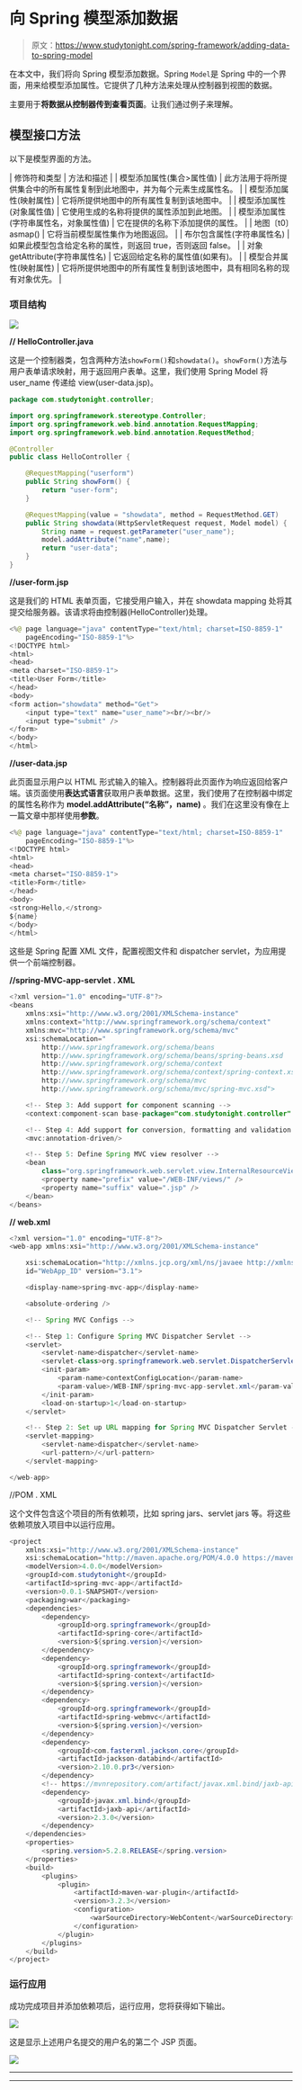 # 向 Spring 模型添加数据

> 原文：<https://www.studytonight.com/spring-framework/adding-data-to-spring-model>

在本文中，我们将向 Spring 模型添加数据。Spring `Model`是 Spring 中的一个界面，用来给模型添加属性。它提供了几种方法来处理从控制器到视图的数据。

主要用于**将数据从控制器传到查看页面**。让我们通过例子来理解。

## 模型接口方法

以下是模型界面的方法。

| 修饰符和类型 | 方法和描述 |
| 模型添加属性(集合>属性值) | 此方法用于将所提供集合中的所有属性复制到此地图中，并为每个元素生成属性名。 |
| 模型添加属性(映射<string>属性)</string> | 它将所提供地图中的所有属性复制到该地图中。 |
| 模型添加属性(对象属性值) | 它使用生成的名称将提供的属性添加到此地图。 |
| 模型添加属性(字符串属性名，对象属性值) | 它在提供的名称下添加提供的属性。 |
| 地图〔t0〕asmap() | 它将当前模型属性集作为地图返回。 |
| 布尔包含属性(字符串属性名) | 如果此模型包含给定名称的属性，则返回 true，否则返回 false。 |
| 对象 getAttribute(字符串属性名) | 它返回给定名称的属性值(如果有)。 |
| 模型合并属性(映射<string>属性)</string> | 它将所提供地图中的所有属性复制到该地图中，具有相同名称的现有对象优先。 |

### 项目结构

![](img/03b73a89a0b299951f3d6b8fc87a5d1b.png)

**// HelloController.java**

这是一个控制器类，包含两种方法`showForm()`和`showdata()`。`showForm()`方法与用户表单请求映射，用于返回用户表单。这里，我们使用 Spring Model 将 user_name 传递给 view(user-data.jsp)。

```java
package com.studytonight.controller;

import org.springframework.stereotype.Controller;
import org.springframework.web.bind.annotation.RequestMapping;
import org.springframework.web.bind.annotation.RequestMethod;

@Controller
public class HelloController {

	@RequestMapping("userform")
	public String showForm() {
		return "user-form";
	}	

	@RequestMapping(value = "showdata", method = RequestMethod.GET)
	public String showdata(HttpServletRequest request, Model model) {
		String name = request.getParameter("user_name");
		model.addAttribute("name",name);
		return "user-data";
	}
}
```

**//user-form.jsp**

这是我们的 HTML 表单页面，它接受用户输入，并在 showdata mapping 处将其提交给服务器。该请求将由控制器(HelloController)处理。

```java
<%@ page language="java" contentType="text/html; charset=ISO-8859-1"
    pageEncoding="ISO-8859-1"%>
<!DOCTYPE html>
<html>
<head>
<meta charset="ISO-8859-1">
<title>User Form</title>
</head>
<body>
<form action="showdata" method="Get">
	<input type="text" name="user_name"><br/><br/>
	<input type="submit" />
</form>
</body>
</html>
```

**//user-data.jsp**

此页面显示用户以 HTML 形式输入的输入。控制器将此页面作为响应返回给客户端。该页面使用**表达式语言**获取用户表单数据。这里，我们使用了在控制器中绑定的属性名称作为 **model.addAttribute(“名称”，name)** 。我们在这里没有像在上一篇文章中那样使用**参数**。

```java
<%@ page language="java" contentType="text/html; charset=ISO-8859-1"
    pageEncoding="ISO-8859-1"%>
<!DOCTYPE html>
<html>
<head>
<meta charset="ISO-8859-1">
<title>Form</title>
</head>
<body>
<strong>Hello,</strong>
${name}
</body>
</html>
```

这些是 Spring 配置 XML 文件，配置视图文件和 dispatcher servlet，为应用提供一个前端控制器。

**//spring-MVC-app-servlet . XML**

```java
<?xml version="1.0" encoding="UTF-8"?>
<beans 
	xmlns:xsi="http://www.w3.org/2001/XMLSchema-instance" 
	xmlns:context="http://www.springframework.org/schema/context"
	xmlns:mvc="http://www.springframework.org/schema/mvc"
	xsi:schemaLocation="
		http://www.springframework.org/schema/beans
    	http://www.springframework.org/schema/beans/spring-beans.xsd
    	http://www.springframework.org/schema/context
    	http://www.springframework.org/schema/context/spring-context.xsd
    	http://www.springframework.org/schema/mvc
        http://www.springframework.org/schema/mvc/spring-mvc.xsd">

	<!-- Step 3: Add support for component scanning -->
	<context:component-scan base-package="com.studytonight.controller" />

	<!-- Step 4: Add support for conversion, formatting and validation support -->
	<mvc:annotation-driven/>

	<!-- Step 5: Define Spring MVC view resolver -->
	<bean
		class="org.springframework.web.servlet.view.InternalResourceViewResolver">
		<property name="prefix" value="/WEB-INF/views/" />
		<property name="suffix" value=".jsp" />
	</bean>
</beans> 
```

**// web.xml**

```java
<?xml version="1.0" encoding="UTF-8"?>
<web-app xmlns:xsi="http://www.w3.org/2001/XMLSchema-instance"

	xsi:schemaLocation="http://xmlns.jcp.org/xml/ns/javaee http://xmlns.jcp.org/xml/ns/javaee/web-app_3_1.xsd"
	id="WebApp_ID" version="3.1">

	<display-name>spring-mvc-app</display-name>

	<absolute-ordering />

	<!-- Spring MVC Configs -->

	<!-- Step 1: Configure Spring MVC Dispatcher Servlet -->
	<servlet>
		<servlet-name>dispatcher</servlet-name>
		<servlet-class>org.springframework.web.servlet.DispatcherServlet</servlet-class>
		<init-param>
			<param-name>contextConfigLocation</param-name>
			<param-value>/WEB-INF/spring-mvc-app-servlet.xml</param-value>
		</init-param>
		<load-on-startup>1</load-on-startup>
	</servlet>

	<!-- Step 2: Set up URL mapping for Spring MVC Dispatcher Servlet -->
	<servlet-mapping>
		<servlet-name>dispatcher</servlet-name>
		<url-pattern>/</url-pattern>
	</servlet-mapping>

</web-app>
```

//POM . XML

这个文件包含这个项目的所有依赖项，比如 spring jars、servlet jars 等。将这些依赖项放入项目中以运行应用。

```java
<project 
	xmlns:xsi="http://www.w3.org/2001/XMLSchema-instance"
	xsi:schemaLocation="http://maven.apache.org/POM/4.0.0 https://maven.apache.org/xsd/maven-4.0.0.xsd">
	<modelVersion>4.0.0</modelVersion>
	<groupId>com.studytonight</groupId>
	<artifactId>spring-mvc-app</artifactId>
	<version>0.0.1-SNAPSHOT</version>
	<packaging>war</packaging>
	<dependencies>
		<dependency>
			<groupId>org.springframework</groupId>
			<artifactId>spring-core</artifactId>
			<version>${spring.version}</version>
		</dependency>
		<dependency>
			<groupId>org.springframework</groupId>
			<artifactId>spring-context</artifactId>
			<version>${spring.version}</version>
		</dependency>
		<dependency>
			<groupId>org.springframework</groupId>
			<artifactId>spring-webmvc</artifactId>
			<version>${spring.version}</version>
		</dependency>
		<dependency>
			<groupId>com.fasterxml.jackson.core</groupId>
			<artifactId>jackson-databind</artifactId>
			<version>2.10.0.pr3</version>
		</dependency>
		<!-- https://mvnrepository.com/artifact/javax.xml.bind/jaxb-api -->
		<dependency>
			<groupId>javax.xml.bind</groupId>
			<artifactId>jaxb-api</artifactId>
			<version>2.3.0</version>
		</dependency>
	</dependencies>
	<properties>
		<spring.version>5.2.8.RELEASE</spring.version>
	</properties>
	<build>
		<plugins>
			<plugin>
				<artifactId>maven-war-plugin</artifactId>
				<version>3.2.3</version>
				<configuration>
					<warSourceDirectory>WebContent</warSourceDirectory>
				</configuration>
			</plugin>
		</plugins>
	</build>
</project>
```

### 运行应用

成功完成项目并添加依赖项后，运行应用，您将获得如下输出。

![](img/6b176c17c02ec28547874e6338cb55d7.png)

这是显示上述用户名提交的用户名的第二个 JSP 页面。

![](img/babbbd7553773f7c6fb38f99e75eea1a.png)

* * *

* * *